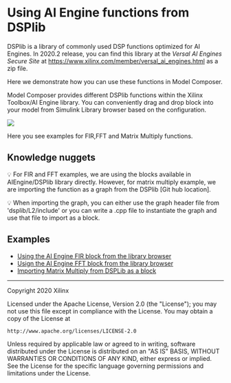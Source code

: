 # Using AI Engine functions from DSPlib

DSPlib is a library of commonly used DSP functions optimized for AI Engines. In 2020.2 release, you can find 
this library at the *Versal AI Engines Secure Site* at https://www.xilinx.com/member/versal_ai_engines.html as a zip file.

Here we demonstrate how you can use these functions in Model Composer.

Model Composer provides different DSPlib functions within the Xilinx Toolbox/AI Engine library. You can conveniently drag and drop block into your model from Simulink Library browser based on the configuration. 

![](image/screen_shot.png)

Here you see examples for FIR,FFT and Matrix Multiply functions.

## Knowledge nuggets

:bulb: For FIR and FFT examples, we are using the blocks available in AIEngine/DSPlib library directly. However, for matrix multiply example, we are importing the function as a graph from the  DSPlib [Git hub location].

:bulb: When importing the graph, you can either use the graph header file from 'dsplib/L2/include' or you can write a .cpp file to instantiate the graph and use that file to import as a block.

## Examples
- [Using the AI Engine FIR block from the library browser](fir)
- [Usign the AI Engine FFT block from the library browser](fft)
- [Importing Matrix Multiply from DSPLib as a block](matrix_multiply)

--------------
Copyright 2020 Xilinx

Licensed under the Apache License, Version 2.0 (the "License");
you may not use this file except in compliance with the License.
You may obtain a copy of the License at

    http://www.apache.org/licenses/LICENSE-2.0

Unless required by applicable law or agreed to in writing, software
distributed under the License is distributed on an "AS IS" BASIS,
WITHOUT WARRANTIES OR CONDITIONS OF ANY KIND, either express or implied.
See the License for the specific language governing permissions and
limitations under the License.
